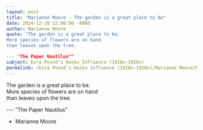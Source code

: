 ```yaml
---
layout: post
title: "Marianne Moore - The garden is a great place to be"
date: 2024-12-28 12:00:00 -0000
author: Marianne Moore
quote: "The garden is a great place to be.  
More species of flowers are on hand  
than leaves upon the tree.

--- "The Paper Nautilus""
subject: Ezra Pound's Haiku Influence (1910s–1920s)
permalink: /Ezra Pound's Haiku Influence (1910s–1920s)/Marianne Moore/Marianne Moore - The garden is a great place to be
---
```


The garden is a great place to be.  
More species of flowers are on hand  
than leaves upon the tree.

--- "The Paper Nautilus"

- Marianne Moore
